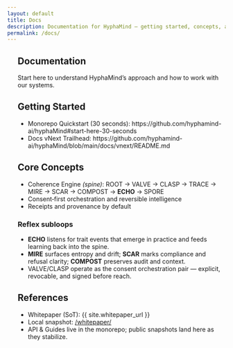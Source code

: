 ```yaml
---
layout: default
title: Docs
description: Documentation for HyphaMind — getting started, concepts, and references.
permalink: /docs/
---
```


<section class="container" style="padding-left:1.5rem">
  <h1 class="mt-0">Documentation</h1>
  <p class="mt-1">Start here to understand HyphaMind’s approach and how to work with our systems.</p>

  <h2 class="mt-2">Getting Started</h2>
  <ul>
    <li>Monorepo Quickstart (30 seconds): https://github.com/hyphamind-ai/hyphaMind#start-here-30-seconds</li>
    <li>Docs vNext Trailhead: https://github.com/hyphamind-ai/hyphaMind/blob/main/docs/vnext/README.md</li>
  </ul>

  <h2 class="mt-2">Core Concepts</h2>
  <ul>
    <li>Coherence Engine <em>(spine)</em>: ROOT → VALVE → CLASP → TRACE → MIRE → SCAR → COMPOST → <strong>ECHO</strong> → SPORE</li>
    <li>Consent‑first orchestration and reversible intelligence</li>
    <li>Receipts and provenance by default</li>
  </ul>

  <h3 class="mt-2">Reflex subloops</h3>
  <ul>
    <li><strong>ECHO</strong> listens for trait events that emerge in practice and feeds learning back into the spine.</li>
    <li><strong>MIRE</strong> surfaces entropy and drift; <strong>SCAR</strong> marks compliance and refusal clarity; <strong>COMPOST</strong> preserves audit and context.</li>
    <li>VALVE/CLASP operate as the consent orchestration pair — explicit, revocable, and signed before reach.</li>
  </ul>

  <h2 class="mt-2">References</h2>
  <ul>
    <li>Whitepaper (SoT): {{ site.whitepaper_url }}</li>
    <li>Local snapshot: <a href="{{ '/whitepaper/' | relative_url }}">/whitepaper/</a></li>
    <li>API &amp; Guides live in the monorepo; public snapshots land here as they stabilize.</li>
  </ul>
</section>
